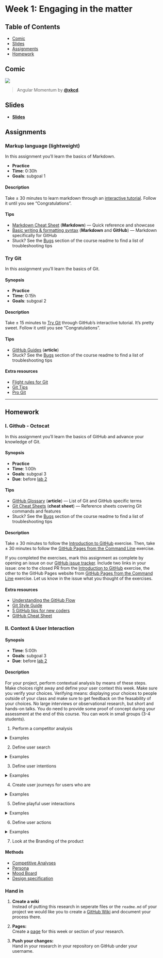 # Week 1: Engaging in the matter

## Table of Contents

*   [Comic](#comic)
*   [Slides](#slides)
*   [Assignments](#assignments)
*   [Homework](#homework)

## Comic

[![][comic-cover]][comic-link]

> Angular Momentum by [**@xkcd**][comic-author].

## Slides

*   [**Slides**][slides-lab]

## Assignments

### Markup language (lightweight)

In this assignment you’ll learn the basics of Markdown.

*   **Practice**
*   **Time**: 0:30h
*   **Goals**: subgoal 1

#### Description

Take ± 30 minutes to learn markdown through an [interactive
tutorial][md-tutorial].
Follow it until you see “Congratulations”.

#### Tips

*   [Markdown Cheat Sheet](https://github.com/adam-p/markdown-here/wiki/Markdown-Cheatsheet)
    (**Markdown**)
    — Quick reference and showcase
*   [Basic writing & formatting syntax](https://help.github.com/articles/basic-writing-and-formatting-syntax/)
    (**Markdown** and **GitHub**)
    — Markdown specifically for GitHub
*   Stuck?  See the [Bugs][] section of the course readme to find a list of
    troubleshooting tips

### Try Git

In this assignment you’ll learn the basics of Git.

#### Synopsis

*   **Practice**
*   **Time**: 0:15h
*   **Goals**: subgoal 2

#### Description

Take ± 15 minutes to [Try Git][try-git] through GitHub’s interactive tutorial.
It’s pretty sweet.  Follow it until you see “Congratulations”.

#### Tips

*   [GitHub Guides](https://guides.github.com)
    (**article**)
*   Stuck?  See the [Bugs][] section of the course readme to find a list of
    troubleshooting tips

#### Extra resources

*   [Flight rules for Git](https://github.com/k88hudson/git-flight-rules/)
*   [Git Tips](https://github.com/git-tips/tips)
*   [Pro Git](https://git-scm.com/book/en/v2)

---

## Homework

### I. Github - Octocat

In this assignment you’ll learn the basics of GitHub and advance your knowledge
of Git.

#### Synopsis

*   **Practice**
*   **Time**: 1:00h
*   **Goals**: subgoal 3 
*   **Due**: before [lab 2][w2lab]

#### Tips

*   [GitHub Glossary](https://help.github.com/articles/github-glossary/)
    (**article**)
    — List of Git and GitHub specific terms
*   [Git Cheat Sheets](https://services.github.com/on-demand/resources/cheatsheets/)
    (**cheat sheet**)
    — Reference sheets covering Git commands and features
*   Stuck?  See the [Bugs][] section of the course readme to find a list of
    troubleshooting tips

#### Description

Take ± 30 minutes to follow the [Introduction to
GitHub][octocat-intro-to-github] exercise.
Then, take ± 30 minutes to follow the [GitHub Pages from the Command
Line][octocat-github-cli] exercise.

If you completed the exercises, mark this assignment as complete by opening an
issue on our [GitHub issue tracker][issues].
Include two links in your issue: one to the closed PR from the [Introduction to
GitHub][octocat-intro-to-github] exercise, the other to the GitHub Pages website
from [GitHub Pages from the Command Line][octocat-github-cli] exercise.
Let us know in the issue what you thought of the exercises.

#### Extra resources

*   [Understanding the GitHub Flow](https://guides.github.com/introduction/flow/)
*   [Git Style Guide](https://github.com/jonathanong/git-style-guide)
*   [5 GitHub tips for new coders](https://medium.freecodecamp.org/5-github-tips-for-new-coders-2f312689ffd5)
*   [GitHub Cheat Sheet](https://github.com/tiimgreen/github-cheat-sheet)

### II. Context & User Interaction

#### Synopsis

*   **Time**: 5:00h
*   **Goals**: subgoal 3 
*   **Due**: before [lab 2][w2lab]

#### Description

For your project, perform contextual analysis by means of these steps. Make choices right away and define your user context this week. Make sure you verify your choices. Verifying means: displaying your choices to people outside of your class and make sure to get feedback on the feasability of your choices. No large interviews or observational research, but short and hands-on talks. You do need to provide some proof of concept during your assessment at the end of this course. 
You can work in small groups (3-4 students). 

1. Perform a competitor analysis

<details>
  <summary>
    Examples
  </summary>
  - e-matching: usefulness, but not too playful, free + paid (www.e-matching.nl)
- tinder: swipe swipe, hands-on, quick, free (www.tinder.com)
- inner circle: only via invite of members, free? (www.theinnercircle.co)
- parship: questionnaire, serious dating, expensive (www.parship.nl)
- happn: find people crossing your path, free? (www.happn.com/en)
- lexa: search, swipe, badges, free + paid (extras) (www.lexa.nl)
- our time (lexa 50+-ers) (www.ourtime.nl)
- pepper: collage, free (www.pepper.nl)
- zoosk: integrated facebook & google+ (www.zoosk.com)
- victoria milan: dating for extramarital affairs (www.victoriamilan.nl) </summary>
</details>

2. Define user search

<details>
  <summary>Examples</summary>
  - man looking for woman
- man looking for man
- woman looking for man
- woman looking for woman

- administrator / hosting party
- marketeer
- data science expert
</details>


3. Define user intentions

<details>
  <summary>Examples</summary>
  - looking for a date
- looking for a long-term serious relationship

- looking for new potential users
- looking for an overview of user activity
- looking for data analysis to market
</details>


4. Create user journeys for users who are
<details>
  <summary>Examples</summary>
  - looking all the time / mobile / anywhere / anytime
- looking on specific moments / at home / evening
- looking from a professional point of view / at work / daytime
</details>

5. Define playful user interactions

<details>
  <summary>Examples</summary>
  - ranking
  - liking
  - poking
  - playing minigames
  - ......
</details>


6. Define user actions
<details>
  <summary>Examples</summary>
  - registering
- fill profile
- searching
- upgrade account (get extras)

- sending messages
- receiving messages
- sending pictures
- receiving pictures
- chatting
- facetime
</details>

7. Look at the Branding of the product

#### Methods
*   [Competitive Analyses](http://cmdmethods.nl/cards/library/competitive-analysis)
*   [Persona](http://cmdmethods.nl/cards/stepping-stones/persona)
*   [Mood Board](http://cmdmethods.nl/cards/stepping-stones/mood-board)
*   [Design specification](http://cmdmethods.nl/cards/stepping-stones/design-specification)

### Hand in

1. **Create a wiki**  
Instead of putting this research in seperate files or the `readme.md` of your project we would like you to create a [GitHub Wiki](https://guides.github.com/features/wikis/#creating-your-wiki) and document your process there. 

1. **Pages:**  
Create a [page](https://guides.github.com/features/wikis/#adding-pages) for this week or section of your research. 

1. **Push your changes:**  
Hand in your research in your repository on GitHub under your username.

[bugs]: readme.md#bugs

[inspiration-cover]: images/hackertyper.png

[inspiration-link]: http://hackertyper.net

[inspiration-author]: https://github.com/duiker101

[comic-cover]: https://imgs.xkcd.com/comics/angular_momentum.jpg

[comic-link]: https://xkcd.com/162/

[comic-author]: https://xkcd.com

[refresh]: readme.md#resources-to-refresh-your-memory

[slides-lab]: https://docs.google.com/presentation/d/1gggkF4ApZKREzE9IaoE9ZmUsSfFb6BboU0KGbDqT7lk/edit?usp=sharing

[w2lab]: week-2.md#lab

[markup-cover-source]: https://unsplash.com/photos/Hb6uWq0i4MI

[markup-cover-author]: https://unsplash.com/@climatereality

[md-tutorial]: https://www.markdowntutorial.com

[try-git]: https://try.github.io

[octocat-intro-to-github]: https://services.github.com/on-demand/intro-to-github/

[octocat-github-cli]: https://services.github.com/on-demand/github-cli/

[moodle-be]: https://moodle.cmd.hva.nl/course/view.php?id=431

[cowsay]: https://github.com/piuccio/cowsay

[issues]: https://github.com/cmda-bt/pt-course-18-19/issues/new/choose